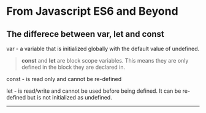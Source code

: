 # From Javascript ES6 and Beyond

## The differece between var, let and const

var - a variable that is initialized globally with the default value of undefined. 

> **const** and **let** are block scope variables. This means they are only defined in the block they are declared in. 

const - is read only and cannot be re-defined

let - is read/write and cannot be used before being defined. It can be re-defined but is not initialized as undefined. 

---

